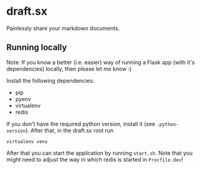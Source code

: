 # draft.sx

Painlessly share your markdown documents.



## Running locally

Note: If you know a better (i.e. easier) way of running a Flask app (with it's dependencies) locally, then please let me know :)

Install the following dependencies:

* pip
* pyenv
* virtualenv
* redis

If you don't have the required python version, install it (see `.python-version`). After that, in the draft.sx root run

    virtualenv venv

After that you can start the application by running `start.sh`. Note that you might need to adjust the way in which redis is started in `Procfile.dev`!
